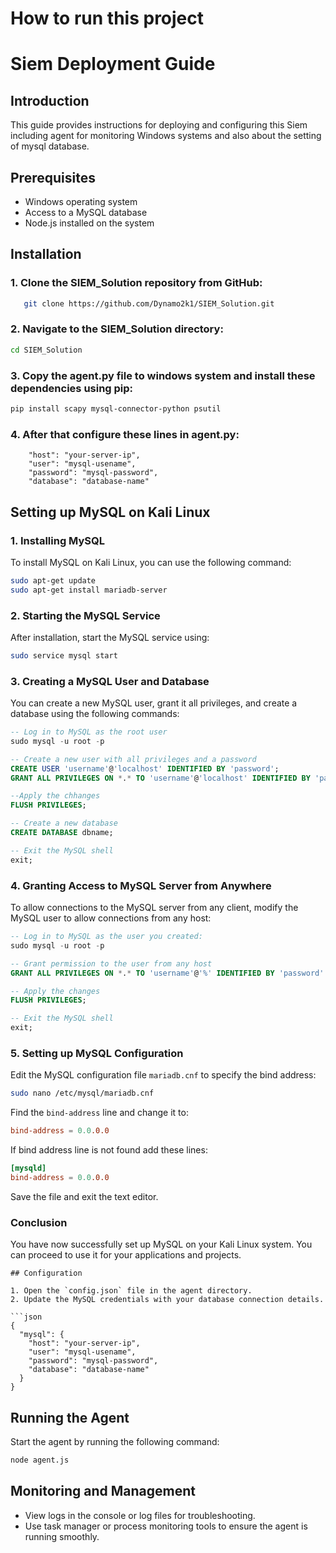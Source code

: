 # How to run this project

# Siem Deployment Guide

## Introduction

This guide provides instructions for deploying and configuring this Siem including agent for monitoring Windows systems and also about the setting of mysql database.

## Prerequisites

- Windows operating system
- Access to a MySQL database
- Node.js installed on the system

## Installation

### 1. Clone the SIEM_Solution repository from GitHub:
```sh
   git clone https://github.com/Dynamo2k1/SIEM_Solution.git
```

### 2. Navigate to the SIEM_Solution directory:
   ```sh
   cd SIEM_Solution
   ```

### 3. Copy the agent.py file to windows system and install these dependencies using pip:
   ```sh
   pip install scapy mysql-connector-python psutil
   ```
### 4. After that configure these lines in agent.py:
```
    "host": "your-server-ip",
    "user": "mysql-usename",
    "password": "mysql-password",
    "database": "database-name"
```

## Setting up MySQL on Kali Linux

### 1. Installing MySQL

To install MySQL on Kali Linux, you can use the following command:

```bash
sudo apt-get update
sudo apt-get install mariadb-server
```

### 2. Starting the MySQL Service

After installation, start the MySQL service using:

```bash
sudo service mysql start
```

### 3. Creating a MySQL User and Database

You can create a new MySQL user, grant it all privileges, and create a database using the following commands:

```sql
-- Log in to MySQL as the root user
sudo mysql -u root -p

-- Create a new user with all privileges and a password
CREATE USER 'username'@'localhost' IDENTIFIED BY 'password';
GRANT ALL PRIVILEGES ON *.* TO 'username'@'localhost' IDENTIFIED BY 'password' WITH GRANT OPTION;

--Apply the chhanges
FLUSH PRIVILEGES;

-- Create a new database
CREATE DATABASE dbname;

-- Exit the MySQL shell
exit;
```

### 4. Granting Access to MySQL Server from Anywhere

To allow connections to the MySQL server from any client, modify the MySQL user to allow connections from any host:

```sql
-- Log in to MySQL as the user you created:
sudo mysql -u root -p

-- Grant permission to the user from any host
GRANT ALL PRIVILEGES ON *.* TO 'username'@'%' IDENTIFIED BY 'password' WITH GRANT OPTION;

-- Apply the changes
FLUSH PRIVILEGES;

-- Exit the MySQL shell
exit;
```

### 5. Setting up MySQL Configuration

Edit the MySQL configuration file `mariadb.cnf` to specify the bind address:

```bash
sudo nano /etc/mysql/mariadb.cnf
```

Find the `bind-address` line and change it to:

```cnf
bind-address = 0.0.0.0
```

If bind address line is not found add these lines:
```cnf
[mysqld]
bind-address = 0.0.0.0
```

Save the file and exit the text editor.

### Conclusion

You have now successfully set up MySQL on your Kali Linux system. You can proceed to use it for your applications and projects.
```
## Configuration

1. Open the `config.json` file in the agent directory.
2. Update the MySQL credentials with your database connection details.

```json
{
  "mysql": {
    "host": "your-server-ip",
    "user": "mysql-usename",
    "password": "mysql-password",
    "database": "database-name"
  }
}
```

## Running the Agent

Start the agent by running the following command:
```sh
node agent.js
```

## Monitoring and Management

- View logs in the console or log files for troubleshooting.
- Use task manager or process monitoring tools to ensure the agent is running smoothly.
```